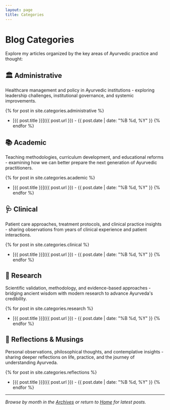 ```yaml
---
layout: page
title: Categories
---
```


# Blog Categories

Explore my articles organized by the key areas of Ayurvedic practice and thought:

## 🏛️ Administrative
Healthcare management and policy in Ayurvedic institutions - exploring leadership challenges, institutional governance, and systemic improvements.

{% for post in site.categories.administrative %}
- [{{ post.title }}]({{ post.url }}) - {{ post.date | date: "%B %d, %Y" }}
{% endfor %}

## 📚 Academic
Teaching methodologies, curriculum development, and educational reforms - examining how we can better prepare the next generation of Ayurvedic practitioners.

{% for post in site.categories.academic %}
- [{{ post.title }}]({{ post.url }}) - {{ post.date | date: "%B %d, %Y" }}
{% endfor %}

## 🩺 Clinical
Patient care approaches, treatment protocols, and clinical practice insights - sharing observations from years of clinical experience and patient interactions.

{% for post in site.categories.clinical %}
- [{{ post.title }}]({{ post.url }}) - {{ post.date | date: "%B %d, %Y" }}
{% endfor %}

## 🔬 Research
Scientific validation, methodology, and evidence-based approaches - bridging ancient wisdom with modern research to advance Ayurveda's credibility.

{% for post in site.categories.research %}
- [{{ post.title }}]({{ post.url }}) - {{ post.date | date: "%B %d, %Y" }}
{% endfor %}

## 🤔 Reflections & Musings
Personal observations, philosophical thoughts, and contemplative insights - sharing deeper reflections on life, practice, and the journey of understanding Ayurveda.

{% for post in site.categories.reflections %}
- [{{ post.title }}]({{ post.url }}) - {{ post.date | date: "%B %d, %Y" }}
{% endfor %}

---

*Browse by month in the [Archives](/archives) or return to [Home](/) for latest posts.*
